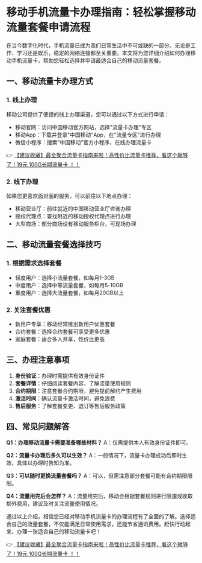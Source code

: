 # 移动手机流量卡办理指南：轻松掌握移动流量套餐申请流程

在当今数字化时代，手机流量已成为我们日常生活中不可或缺的一部分。无论是工作、学习还是娱乐，稳定的网络连接都至关重要。本文将为您详细介绍如何办理移动手机流量卡，帮助您轻松选择并申请最适合自己的移动流量套餐。

## 一、移动流量卡办理方式

### 1. 线上办理
移动公司提供了便捷的线上办理渠道，您可以通过以下方式进行申请：
- 移动官网：访问中国移动官方网站，选择"流量卡办理"专区
- 移动App：下载并登录"中国移动"App，在"流量专区"进行办理
- 微信小程序：搜索"中国移动"官方小程序，在线办理流量卡

👉 [【建议收藏】最全聚合流量卡指南来啦！高性价比流量卡推荐，看这个就够了！19元 100G长期流量卡 ！！](https://bit.ly/Liuliangka)

### 2. 线下办理
如果您更喜欢面对面的服务，可以前往以下地点办理：
- 移动营业厅：前往就近的中国移动营业厅咨询办理
- 授权代理点：查找附近的移动授权代理点进行办理
- 大型商场：部分商场设有移动服务柜台，可现场办理

## 二、移动流量套餐选择技巧

### 1. 根据需求选择套餐
- 轻度用户：选择小流量套餐，如每月1-3GB
- 中度用户：选择中等流量套餐，如每月5-10GB
- 重度用户：选择大流量套餐，如每月20GB以上

### 2. 关注套餐优惠
- 新用户专享：移动经常推出新用户优惠套餐
- 合约套餐：选择合约套餐可享受更多优惠
- 家庭套餐：适合多人共享，性价比更高

## 三、办理注意事项

1. **身份验证**：办理时需提供有效身份证件
2. **套餐详情**：仔细阅读套餐内容，了解流量使用规则
3. **合约期限**：注意套餐合约期限，避免提前解约产生费用
4. **激活时间**：确认流量卡激活时间，避免浪费
5. **售后服务**：了解套餐变更、退订等售后服务政策

## 四、常见问题解答

**Q1：办理移动流量卡需要准备哪些材料？**
A：仅需提供本人有效身份证件即可。

**Q2：流量卡办理后多久可以生效？**
A：一般情况下，流量卡办理成功后即时生效，具体以办理时告知为准。

**Q3：可以随时更换流量套餐吗？**
A：可以，但需注意部分套餐可能有合约期限限制。

**Q4：流量用完后会怎样？**
A：流量用完后，移动会根据套餐规则进行限速或收取额外费用，建议及时关注流量使用情况。

通过以上介绍，相信您已经对移动手机流量卡的办理流程有了全面的了解。选择适合自己的流量套餐，不仅能满足日常使用需求，还能节省通讯费用。赶快行动起来，办理一张适合自己的移动流量卡吧！

👉 [【建议收藏】最全聚合流量卡指南来啦！高性价比流量卡推荐，看这个就够了！19元 100G长期流量卡 ！！](https://bit.ly/Liuliangka)